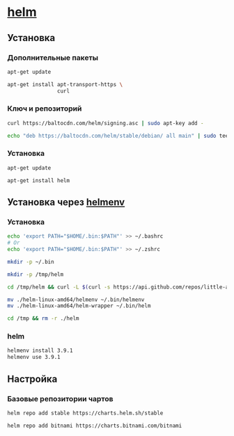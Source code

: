 # [helm](https://helm.sh/docs/intro/install/)

## Установка

### Дополнительные пакеты

```bash
apt-get update
```

```bash
apt-get install apt-transport-https \
                curl
```

### Ключ и репозиторий

```bash
curl https://baltocdn.com/helm/signing.asc | sudo apt-key add -
```

```bash
echo "deb https://baltocdn.com/helm/stable/debian/ all main" | sudo tee /etc/apt/sources.list.d/helm-stable-debian.list
```

### Установка

```bash
apt-get update
```

```bash
apt-get install helm
```

## Установка через [helmenv](https://github.com/little-angry-clouds/kubernetes-binaries-managers/tree/master/cmd/helmenv)

### Установка

```bash
echo 'export PATH="$HOME/.bin:$PATH"' >> ~/.bashrc
# Or
echo 'export PATH="$HOME/.bin:$PATH"' >> ~/.zshrc

mkdir -p ~/.bin
```

```bash
mkdir -p /tmp/helm

cd /tmp/helm && curl -L $(curl -s https://api.github.com/repos/little-angry-clouds/kubernetes-binaries-managers/releases/latest | grep browser_download_url | grep -E 'kubernetes-binaries-managers_[0-9\.\-]+_linux_amd64.tar.gz' | cut -d '"' -f 4 | head -n 1) | tar xzf -

mv ./helm-linux-amd64/helmenv ~/.bin/helmenv
mv ./helm-linux-amd64/helm-wrapper ~/.bin/helm

cd /tmp && rm -r ./helm
```

### helm

```bash
helmenv install 3.9.1
helmenv use 3.9.1
```

## Настройка

### Базовые репозитории чартов

```bash
helm repo add stable https://charts.helm.sh/stable
```

```bash
helm repo add bitnami https://charts.bitnami.com/bitnami
```
